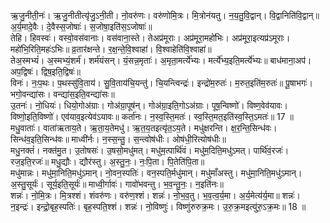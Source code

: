 

  
ऋ॒जु॒नीती॒नः॑। ऋ॒जु॒नीतीत्यृ॑जु॒ऽनी॒ती। नो॒वरु॑णः। वरु॑णोमि॒त्रः। मि॒त्रोन॑यतु। न॒य॒तु॒वि॒द्वान्। वि॒द्वानिति॑वि॒द्वान्॥ अ॒र्य॒मादे॒वैः। दे॒वैस्स॒जोषाः॑। स॒जोषा॒इति॑स॒ऽजोषाः॑॥  
तेहि। हिवस्वः॑। वस्वो॒वस॑वानाः। वस॑वाना॒स्ते। तेअप्र॑मूराः। अप्र॑मूरा॒महो॑भिः। अप्र॑मूरा॒इत्यप्र॑ऽमूराः। महो॑भि॒रिति॒महः॑ऽभिः॥ व्र॒तार॑क्षन्ते। र॒क्ष॒न्ते॒वि॒श्वाहा॑। वि॒श्वाहेति॑वि॒श्वाहा॑॥  
तेअ॒स्मभ्यं॑। अ॒स्मभ्यं॒शर्म॑। शर्म॑यंसन्। यं॒सन्न॒मृताः॑। अ॒मृता॒मर्त्ये॑भ्यः। मर्त्ये॑भ्य॒इति॒मर्त्ये॑भ्यः॥ बाध॑माना॒अप॑। अप॒द्विषः॑। द्विष॒इति॒द्विषः॑॥  
विनः॑। नः॒प॒थः। प॒थस्सु॑वि॒ताय॑। सु॒वि॒ताय॑चि॒यन्तु॑। चि॒यन्त्विन्द्रः॑। इन्द्रो॑म॒रुतः॑। म॒रुत॒इति॑म॒रुतः॑॥ पू॒षाभगः॑। भगो॒वन्द्या॑सः। वन्द्या॑स॒इति॒वन्द्या॑सः॥  
उ॒तनः॑। नो॒धियः॑। धियो॒गोअ॑ग्राः। गोअ॑ग्रा॒पूष॑न्। गोअ॑ग्रा॒इति॒गोऽअ॑ग्राः। पूष॒न्विष्णो॑। विष्ण॒वेव॑यावः। विष्णो॒इति॒विष्णो॑। एव॑याव॒इत्येव॑ऽयावः॥ कर्ता॑नः। न॒स्व॒स्ति॒मतः॑। स्व॒स्ति॒मत॒इति॑स्व॒स्ति॒ऽमतः॑॥ 17 ॥  
मधु॒वाताः॑। वाता॑ऋताय॒ते। ऋ॒ता॒य॒तेमधु॑। ऋ॒त॒य॒तइत्यृ॑त॒ऽय॒ते। मधु॑क्षरन्ति। क्ष॒र॒न्ति॒सिन्ध॑वः। सिन्ध॑व॒इति॒सिन्ध॑वः॥ माध्वी॑र्नः। न॒स्स॒न्तु॒। स॒न्त्वोष॑धीः। ओष॑धी॒रित्योष॑धीः॥  
मधु॒नक्तं॑। नक्त॑मु॒त। उ॒तोषसः॑। उ॒षसो॒मधु॑मत्। मधु॑म॒त्पार्थि॑वं। मधु॑म॒दिति॒मधु॑ऽमत्। पार्थि॑वं॒रजः॑। रज॒इति॒रजः॑॥ मधु॒द्यौः। द्यौर॑स्तु। अ॒स्तु॒नः॒। नः॒पि॒ता। पि॒तेति॑पि॒ता॥  
मधु॑मान्नः। मधु॑मा॒निति॒मधु॑ऽमान्। नो॒वन॒स्पतिः॑। वन॒स्पति॒र्मधु॑मान्। मधु॑माँअस्तु। मधु॑मा॒निति॒मधु॑ऽमान्। अ॒स्तु॒सूर्यः॑। सूर्य॒इति॒सूर्यः॑॥ माध्वी॒र्गावः॑। गावो॑भवन्तु। भ॒व॒न्तु॒नः॒। न॒इति॑नः॥  
शन्नः॑। नो॒मि॒त्रः। मि॒त्रश्शं। शंवरु॑णः। वरु॑ण॒श्शं। शन्नः॑। नो॒भ॒व॒तु। भ॒व॒त्व॒र्य॒मा। अ॒र्य॒मेत्य॑र्य॒मा॥ शन्नः॑। न॒इन्द्रः॑। इन्द्रो॒बृह॒स्पतिः॑। बृह॒स्पति॒श्शं। शन्नः॑। नो॒विष्णुः॑। विष्णु॑रुरुक्र॒मः। उ॒रु॒क्र॒मइत्यु॑रु॒ऽक्र॒मः॥ 18 ॥  
